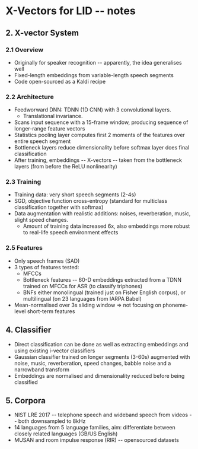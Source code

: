 # X-Vectors for LID -- notes

## 2. X-vector System

### 2.1 Overview
- Originally for speaker recognition -- apparently, the idea generalises well
- Fixed-length embeddings from variable-length speech segments
- Code open-sourced as a Kaldi recipe

### 2.2 Architecture
- Feedworward DNN: TDNN (1D CNN) with 3 convolutional layers.
	- Translational invariance.
- Scans input sequence with a 15-frame window, producing sequence of longer-range feature vectors
- Statistics pooling layer computes first 2 moments of the features over entire speech segment
- Bottleneck layers reduce dimensionality before softmax layer does final classification
- After training, embeddings -- X-vectors -- taken from the bottleneck layers (from before the ReLU nonlinearity)

### 2.3 Training
- Training data: very short speech segments (2-4s)
- SGD, objective function cross-entropy (standard for multiclass classification together with softmax)
- Data augmentation with realistic additions: noises, reverberation, music, slight speed changes.
	- Amount of training data increased 6x, also embeddings more robust to real-life speech environment effects

### 2.5 Features
- Only speech frames (SAD)
- 3 types of features tested: 
	- MFCCs
	- Bottleneck features -- 60-D embeddings extracted from a TDNN trained on MFCCs for ASR (to classify triphones)
	- BNFs either monolingual (trained just on Fisher English corpus), or multilingual (on 23 languages from IARPA Babel)
- Mean-normalised over 3s sliding window => not focusing on phoneme-level short-term features


## 4. Classifier
- Direct classification can be done as well as extracting embeddings and using existing i-vector classifiers
- Gaussian classifier trained on longer segments (3-60s) augmented with noise, music, reverberation, speed changes, babble noise and a narrowband transform
- Embeddings are normalised and dimensionality reduced before being classified

## 5. Corpora
- NIST LRE 2017 -- telephone speech and wideband speech from videos -- both downsampled to 8kHz
- 14 languages from 5 language families, aim: differentiate between closely related languages (GB/US English)
- MUSAN and room impulse response (RIR) -- opensourced datasets
